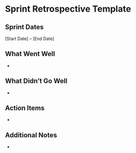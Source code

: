 # Sprint Retrospective Template

## Sprint Dates  
[Start Date] – [End Date]

## What Went Well  
-  

## What Didn’t Go Well  
-  

## Action Items  
-  

## Additional Notes  
-
